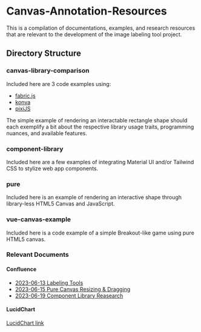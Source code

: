 # Canvas-Annotation-Resources


This is a compilation of documentations, examples, and research resources that are relevant to the development of the image labeling tool project.

## Directory Structure

### canvas-library-comparison

Included here are 3 code examples using:
- [fabric.js](http://fabricjs.com/)
- [konva](https://konvajs.org/)
- [pixiJS](https://pixijs.com/)

The simple example of rendering an interactable rectangle shape should each exemplify a bit about the respective library usage traits, programming nuances, and available features.

### component-library

Included here are a few examples of integrating Material UI and/or Tailwind CSS to stylize web app components.

### pure

Included here is an example of rendering an interactive shape through library-less HTML5 Canvas and JavaScript.

### vue-canvas-example

Included here is a code example of a simple Breakout-like game using pure HTML5 canvas.

### Relevant Documents

#### Confluence

- [2023-06-13 Labeling Tools](https://alcherainc.atlassian.net/wiki/spaces/AADF/pages/1860501751/2023-06-13+Labeling+Tools)
- [2023-06-15 Pure Canvas Resizing & Dragging](https://alcherainc.atlassian.net/wiki/spaces/AADF/pages/1861517432/2023-06-15+Pure+Canvas+Resizing+Dragging)
- [2023-06-19 Component Library Reasearch](https://alcherainc.atlassian.net/wiki/spaces/AADF/pages/1864368242/2023-06-19+Component+Library+Reasearch)

#### LucidChart

[LucidChart link](https://lucid.app/lucidchart/167118d4-4da6-43d4-8874-df99e1325b46/edit?viewport_loc=102%2C556%2C3045%2C1778%2CXLA8vB9AU_tb&invitationId=inv_9adc9550-3757-48e4-90fc-caf977bf204a)
